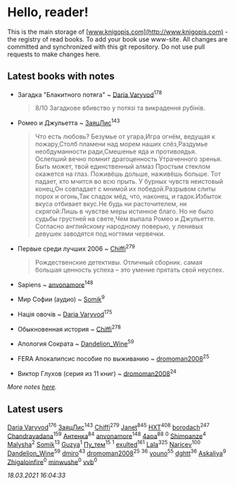 # Hello, reader!
This is the main storage of [www.knigopis.com](http://www.knigopis.com) - the registry of read books.
To add your book use www-site. All changes are committed and synchronized with this git repository.
Do not use pull requests to make changes here.


## Latest books with notes
* Загадка "Блакитного потяга" ~ [Daria Varyvod](users/829/829893410524253-facebook)<sup>178</sup>
    > 8/10 Загадкове вбивство у потязі та викрадення рубінів.

* Ромео и Джульетта ~ [ЗаяцЛис](users/112/112388384595246311466-google)<sup>143</sup>
    > Что есть любовь? Безумье от угара,Игра огнём, ведущая к пожару,Столб пламени над морем наших слёз,Раздумье необдуманности ради,Смешенье яда и противоядья.
    > Ослепший вечно помнит драгоценность Утраченного зренья.
    > Быть может, твой единственный алмаз Простым стеклом окажется на глаз.
    > Поживёшь дольше, наживёшь больше.
    > Тот падает, кто мчится во всю прыть.
    > У бурных чувств неистовый конец,Он совпадает с мнимой их победой.Разрывом слиты порох и огонь,Так сладок мёд, что, наконец, и гадок.Избыток вкуса отбивает вкус.Не будь ни расточителем, ни скрягой:Лишь в чувстве меры истинное благо.
    > Но не было судьбы грустней на свете,Чем выпала Ромео и Джульетте.
    > Согласно английскому народному поверью, у ленивых девушек заводятся под ногтями червячки.

* Первые среди лучших 2006 ~ [Chiffi](users/105/105831994080785626680-google)<sup>279</sup>
    > Рождественские детективы. Отличный сборник.   самая большая ценность успеха – это умение прятать свой неуспех.

* Sapiens ~ [anvonamore](users/595/5957175-vkontakte)<sup>148</sup>

* Мир Софии (аудио) ~ [Somik](users/100/100006761945842-facebook)<sup>9</sup>

* Нація овочів ~ [Daria Varyvod](users/829/829893410524253-facebook)<sup>175</sup>

* Обыкновенная история ~ [Chiffi](users/105/105831994080785626680-google)<sup>278</sup>

* Апология Сократа ~ [Dandelion_Wine](users/586/58602788-vkontakte)<sup>59</sup>

* FERA Апокалипсис пособие по выживанию ~ [dromoman2008](users/444/44461886-yandex)<sup>25</sup>

* Виктор Глухов (серия из 11 книг) ~ [dromoman2008](users/444/44461886-yandex)<sup>24</sup>


_More notes [here](latest_books_with_notes.md)._


## Latest users
[Daria Varyvod](users/829/829893410524253-facebook)<sup>176</sup> 
[ЗаяцЛис](users/112/112388384595246311466-google)<sup>143</sup> 
[Chiffi](users/105/105831994080785626680-google)<sup>279</sup> 
[Janet](users/108/108113656204404967440-google)<sup>845</sup> 
[HXT](users/100/100002563462782-facebook)<sup>408</sup> 
[borodach](users/157/15706320-vkontakte)<sup>247</sup> 
[Chandravadana](users/105/105866022348292919948-google)<sup>159</sup> 
[Антенка](users/118/118158645037334943900-google)<sup>84</sup> 
[anvonamore](users/595/5957175-vkontakte)<sup>148</sup> 
[4apa](users/117/117392596378069249667-google)<sup>88</sup> 
[](users/234/234992147-vkontakte)<sup>0</sup> 
[Shimpanze](users/108/108324375224819470216-google)<sup>4</sup> 
[Malysha](users/412/4129490930435358-facebook)<sup>2</sup> 
[Somik](users/100/100006761945842-facebook)<sup>13</sup> 
[Guzya](users/819/819285468208720-facebook)<sup>1</sup> 
[Пу_тем](users/344/3448154788585127-facebook)<sup>15</sup> 
[](users/118/118195892640941995591-google)<sup>1</sup> 
[exulted](users/100/100599204551896265722-google)<sup>161</sup> 
[Lala](users/761/76187635-vkontakte)<sup>325</sup> 
[Naricev](users/107/107090515204537133928-google)<sup>100</sup> 
[Dandelion_Wine](users/586/58602788-vkontakte)<sup>59</sup> 
[dmiro](users/571/5714115-vkontakte)<sup>43</sup> 
[dromoman2008](users/444/44461886-yandex)<sup>25</sup> 
[](users/153/1537586159620888-facebook)<sup>36</sup> 
[youno](users/302/302928912-vkontakte)<sup>55</sup> 
[dghtt](users/233/233860015-vkontakte)<sup>36</sup> 
[Askaliya](users/326/326783541-vkontakte)<sup>9</sup> 
[Zhigaloinfire](users/444/444088111-vkontakte)<sup>0</sup> 
[minwushe](users/264/264391125-vkontakte)<sup>0</sup> 
[vvb](users/327/327630816-vkontakte)<sup>0</sup> 


_18.03.2021 16:04:33_
